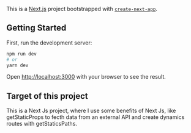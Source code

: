 This is a [Next.js](https://nextjs.org/) project bootstrapped with [`create-next-app`](https://github.com/vercel/next.js/tree/canary/packages/create-next-app).

## Getting Started

First, run the development server:

```bash
npm run dev
# or
yarn dev
```

Open [http://localhost:3000](http://localhost:3000) with your browser to see the result.

## Target of this project

This is a Next Js project, where I use some benefits of Next Js, like getStaticProps to fecth data from an external API
and create dynamics routes with getStaticsPaths.

